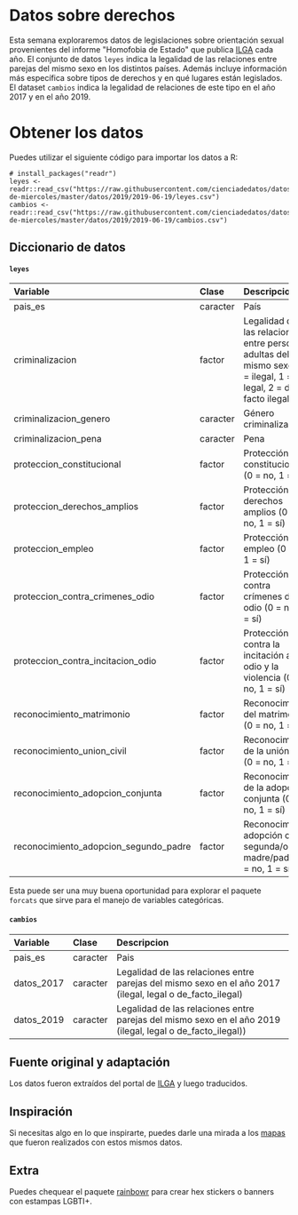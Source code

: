 
Datos sobre derechos
====================

Esta semana exploraremos datos de legislaciones sobre orientación sexual provenientes del informe "Homofobia de Estado" que publica [ILGA](https://ilga.org/es) cada año. El conjunto de datos `leyes` indica la legalidad de las relaciones entre parejas del mismo sexo en los distintos países. Además incluye información más específica sobre tipos de derechos y en qué lugares están legislados. El dataset `cambios` indica la legalidad de relaciones de este tipo en el año 2017 y en el año 2019.

Obtener los datos
=================

Puedes utilizar el siguiente código para importar los datos a R:

    # install_packages("readr")
    leyes <- readr::read_csv("https://raw.githubusercontent.com/cienciadedatos/datos-de-miercoles/master/datos/2019/2019-06-19/leyes.csv")
    cambios <- readr::read_csv("https://raw.githubusercontent.com/cienciadedatos/datos-de-miercoles/master/datos/2019/2019-06-19/cambios.csv")

Diccionario de datos
--------------------

#### `leyes`

<table style="width:100%;">
<colgroup>
<col width="24%" />
<col width="6%" />
<col width="68%" />
</colgroup>
<thead>
<tr class="header">
<th align="left">Variable</th>
<th align="left">Clase</th>
<th align="left">Descripcion</th>
</tr>
</thead>
<tbody>
<tr class="odd">
<td align="left">pais_es</td>
<td align="left">caracter</td>
<td align="left">País</td>
</tr>
<tr class="even">
<td align="left">criminalizacion</td>
<td align="left">factor</td>
<td align="left">Legalidad de las relaciones entre personas adultas del mismo sexo (0 = ilegal, 1 = legal, 2 = de facto ilegal)</td>
</tr>
<tr class="odd">
<td align="left">criminalizacion_genero</td>
<td align="left">caracter</td>
<td align="left">Género criminalizado</td>
</tr>
<tr class="even">
<td align="left">criminalizacion_pena</td>
<td align="left">caracter</td>
<td align="left">Pena</td>
</tr>
<tr class="odd">
<td align="left">proteccion_constitucional</td>
<td align="left">factor</td>
<td align="left">Protección constitucional (0 = no,  1 = sí) </td>
</tr>
<tr class="even">
<td align="left">proteccion_derechos_amplios</td>
<td align="left">factor</td>
<td align="left">Protección de derechos amplios (0 = no,  1 = sí) </td>
</tr>
<tr class="odd">
<td align="left">proteccion_empleo</td>
<td align="left">factor</td>
<td align="left">Protección del empleo (0 = no,  1 = sí) </td>
</tr>
<tr class="even">
<td align="left">proteccion_contra_crimenes_odio</td>
<td align="left">factor</td>
<td align="left">Protección contra crímenes de odio (0 = no,  1 = sí) </td>
</tr>
<tr class="odd">
<td align="left">proteccion_contra_incitacion_odio</td>
<td align="left">factor</td>
<td align="left">Protección contra la incitación al odio y la violencia (0 = no,  1 = sí) </td>
</tr>
<tr class="even">
<td align="left">reconocimiento_matrimonio</td>
<td align="left">factor</td>
<td align="left">Reconocimiento del matrimonio (0 = no,  1 = sí) </td>
</tr>
<tr class="odd">
<td align="left">reconocimiento_union_civil</td>
<td align="left">factor</td>
<td align="left">Reconocimiento de la unión civil (0 = no,  1 = sí) </td>
</tr>
<tr class="even">
<td align="left">reconocimiento_adopcion_conjunta</td>
<td align="left">factor</td>
<td align="left">Reconocimiento de la adopción conjunta (0 = no,  1 = sí) </td>
</tr>
<tr class="odd">
<td align="left">reconocimiento_adopcion_segundo_padre</td>
<td align="left">factor</td>
<td align="left">Reconocimiento adopción como segunda/o madre/padre (0 = no,  1 = sí) </td>
</tr>
</tbody>
</table>

Esta puede ser una muy buena oportunidad para explorar el paquete `forcats` que sirve para el manejo de variables categóricas.

#### `cambios`

<table>
<colgroup>
<col width="7%" />
<col width="7%" />
<col width="84%" />
</colgroup>
<thead>
<tr class="header">
<th align="left">Variable</th>
<th align="left">Clase</th>
<th align="left">Descripcion</th>
</tr>
</thead>
<tbody>
<tr class="odd">
<td align="left">pais_es</td>
<td align="left">caracter</td>
<td align="left">Pais</td>
</tr>
<tr class="even">
<td align="left">datos_2017</td>
<td align="left">caracter</td>
<td align="left">Legalidad de las relaciones entre parejas del mismo sexo en el año 2017 (ilegal, legal o de_facto_ilegal)</td>
</tr>
<tr class="odd">
<td align="left">datos_2019</td>
<td align="left">caracter</td>
<td align="left">Legalidad de las relaciones entre parejas del mismo sexo en el año 2019 (ilegal, legal o de_facto_ilegal))</td>
</tr>
</tbody>
</table>

Fuente original y adaptación
----------------------------

Los datos fueron extraídos del portal de [ILGA](https://ilga.org/es/mapas-legislacion-sobre-orientacion-sexual) y luego traducidos.

Inspiración
-----------

Si necesitas algo en lo que inspirarte, puedes darle una mirada a los [mapas](https://ilga.org/es/mapas-legislacion-sobre-orientacion-sexual) que fueron realizados con estos mismos datos.

Extra
-----

Puedes chequear el paquete [rainbowr](https://github.com/djnavarro/rainbowr) para crear hex stickers o banners con estampas LGBTI+.
